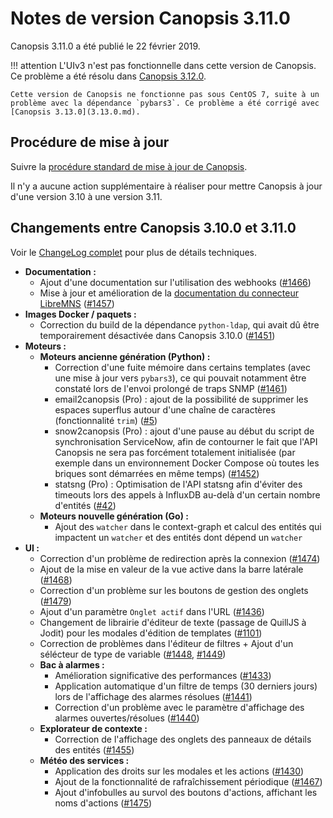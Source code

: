 # Notes de version Canopsis 3.11.0

Canopsis 3.11.0 a été publié le 22 février 2019.

!!! attention
    L'UIv3 n'est pas fonctionnelle dans cette version de Canopsis. Ce problème a été résolu dans [Canopsis 3.12.0](3.12.0.md).

    Cette version de Canopsis ne fonctionne pas sous CentOS 7, suite à un problème avec la dépendance `pybars3`. Ce problème a été corrigé avec [Canopsis 3.13.0](3.13.0.md).

## Procédure de mise à jour

Suivre la [procédure standard de mise à jour de Canopsis](../guide-administration/mise-a-jour/index.md).

Il n'y a aucune action supplémentaire à réaliser pour mettre Canopsis à jour d'une version 3.10 à une version 3.11.

## Changements entre Canopsis 3.10.0 et 3.11.0

Voir le [ChangeLog complet](https://git.canopsis.net/canopsis/canopsis/blob/develop/CHANGELOG.md) pour plus de détails techniques.

*  **Documentation :**
    *  Ajout d'une documentation sur l'utilisation des webhooks ([#1466](https://git.canopsis.net/canopsis/canopsis/issues/1466))
    *  Mise à jour et amélioration de la [documentation du connecteur LibreMNS](../interconnexions/Supervision/LibreNMS.md) ([#1457](https://git.canopsis.net/canopsis/canopsis/issues/1466))
*  **Images Docker / paquets :**
    *  Correction du build de la dépendance `python-ldap`, qui avait dû être temporairement désactivée dans Canopsis 3.10.0 ([#1451](https://git.canopsis.net/canopsis/canopsis/issues/1451))
*  **Moteurs :**
    *  **Moteurs ancienne génération (Python) :**
        *  Correction d'une fuite mémoire dans certains templates (avec une mise à jour vers `pybars3`), ce qui pouvait notamment être constaté lors de l'envoi prolongé de traps SNMP ([#1461](https://git.canopsis.net/canopsis/canopsis/issues/1461))
        *  email2canopsis (Pro) : ajout de la possibilité de supprimer les espaces superflus autour d'une chaîne de caractères (fonctionnalité `trim`) ([#5](https://git.canopsis.net/cat/connector-email2canopsis/issues/5))
        *  snow2canopsis (Pro) : ajout d'une pause au début du script de synchronisation ServiceNow, afin de contourner le fait que l'API Canopsis ne sera pas forcément totalement initialisée (par exemple dans un environnement Docker Compose où toutes les briques sont démarrées en même temps) ([#1452](https://git.canopsis.net/canopsis/canopsis/issues/1452))
        *  statsng (Pro) : Optimisation de l'API statsng afin d'éviter des timeouts lors des appels à InfluxDB au-delà d'un certain nombre d'entités ([#42](https://git.canopsis.net/cat/canopsis-cat/issues/42))
    *  **Moteurs nouvelle génération (Go) :**
        * Ajout des `watcher` dans le context-graph et calcul des entités qui impactent un `watcher` et des entités dont dépend un `watcher`
*  **UI :**
    *  Correction d'un problème de redirection après la connexion ([#1474](https://git.canopsis.net/canopsis/canopsis/issues/1474))
    *  Ajout de la mise en valeur de la vue active dans la barre latérale ([#1468](https://git.canopsis.net/canopsis/canopsis/issues/1468))
    *  Correction d'un problème sur les boutons de gestion des onglets ([#1479](https://git.canopsis.net/canopsis/canopsis/issues/1479))
    *  Ajout d'un paramètre ```Onglet actif``` dans l'URL ([#1436](https://git.canopsis.net/canopsis/canopsis/issues/1436))
    *  Changement de librairie d'éditeur de texte (passage de QuillJS à Jodit) pour les modales d'édition de templates ([#1101](https://git.canopsis.net/canopsis/canopsis/issues/1101))
    *  Correction de problèmes dans l'éditeur de filtres + Ajout d'un sélécteur de type de variable ([#1448](https://git.canopsis.net/canopsis/canopsis/issues/1448), [#1449](https://git.canopsis.net/canopsis/canopsis/issues/1449))
    *  **Bac à alarmes :**
        *  Amélioration significative des performances ([#1433](https://git.canopsis.net/canopsis/canopsis/issues/1433))
        *  Application automatique d'un filtre de temps (30 derniers jours) lors de l'affichage des alarmes résolues ([#1441](https://git.canopsis.net/canopsis/canopsis/issues/1441))
        *  Correction d'un problème avec le paramètre d'affichage des alarmes ouvertes/résolues ([#1440](https://git.canopsis.net/canopsis/canopsis/issues/1440))
    *  **Explorateur de contexte :**
        *  Correction de l'affichage des onglets des panneaux de détails des entités ([#1455](https://git.canopsis.net/canopsis/canopsis/issues/1455))
    *  **Météo des services :**
        *  Application des droits sur les modales et les actions ([#1430](https://git.canopsis.net/canopsis/canopsis/issues/1430))
        *  Ajout de la fonctionnalité de rafraîchissement périodique ([#1467](https://git.canopsis.net/canopsis/canopsis/issues/1467))
        *  Ajout d'infobulles au survol des boutons d'actions, affichant les noms d'actions ([#1475](https://git.canopsis.net/canopsis/canopsis/issues/1475))
